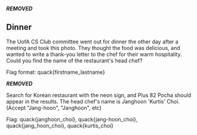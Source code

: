 ***REMOVED***

## Dinner

The UofA CS Club committee went out for dinner the other day after a meeting and took this photo.
They thought the food was delicious, and wanted to write a thank-you letter to the chef for their warm hospitality.
Could you find the name of the restaurant's head chef?

Flag format: quack{firstname_lastname}

***REMOVED***

Search for Korean restaurant with the neon sign, and Plus 82 Pocha should appear in the results.
The head chef's name is Janghoon 'Kurtis' Choi. (Accept "Jang-hoon", "Janghoon", etc)

Flag: quack{janghoon_choi}, quack{jang-hoon_choi}, quack{jang_hoon_choi}, quack{kurtis_choi}